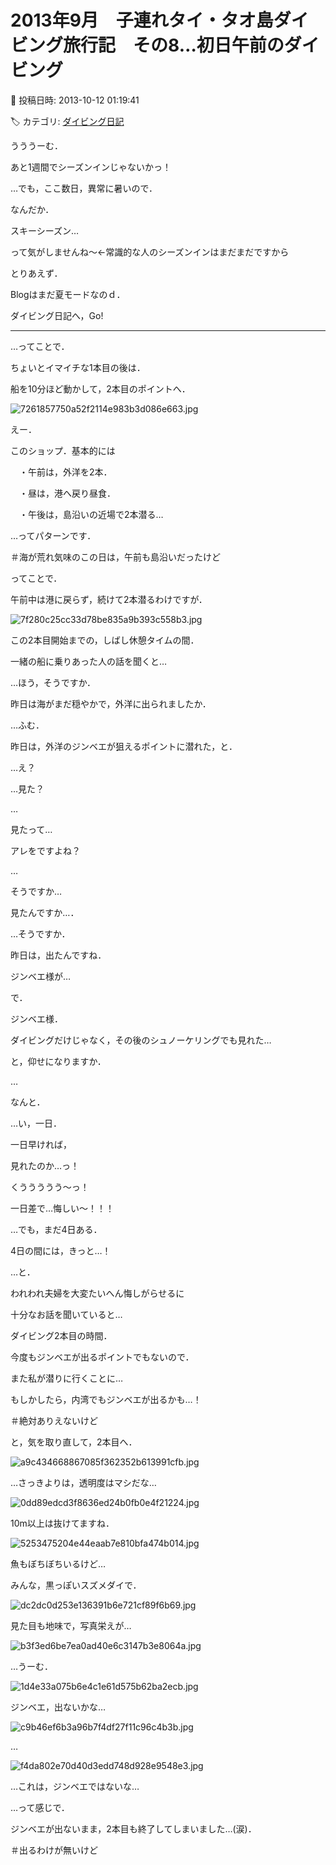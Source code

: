 # 2013年9月　子連れタイ・タオ島ダイビング旅行記　その8…初日午前のダイビング

📅 投稿日時: 2013-10-12 01:19:41

🏷️ カテゴリ: [ダイビング日記](ce3a7a8d424d112fce83ee85c81a0e344.md)

うううーむ．


あと1週間でシーズンインじゃないかっ！





…でも，ここ数日，異常に暑いので．


なんだか．


スキーシーズン…


って気がしませんね～←常識的な人のシーズンインはまだまだですから





とりあえず．


Blogはまだ夏モードなのｄ．


ダイビング日記へ，Go!


----





…ってことで．





ちょいとイマイチな1本目の後は．


船を10分ほど動かして，2本目のポイントへ．




![7261857750a52f2114e983b3d086e663.jpg](images/7261857750a52f2114e983b3d086e663.jpg)







えー．


このショップ．基本的には


　・午前は，外洋を2本．


　・昼は，港へ戻り昼食．


　・午後は，島沿いの近場で2本潜る…


…ってパターンです．


＃海が荒れ気味のこの日は，午前も島沿いだったけど





ってことで．


午前中は港に戻らず，続けて2本潜るわけですが．




![7f280c25cc33d78be835a9b393c558b3.jpg](images/7f280c25cc33d78be835a9b393c558b3.jpg)




この2本目開始までの，しばし休憩タイムの間．


一緒の船に乗りあった人の話を聞くと…





…ほう，そうですか．


昨日は海がまだ穏やかで，外洋に出られましたか．





…ふむ．


昨日は，外洋のジンベエが狙えるポイントに潜れた，と．





…え？


…見た？


…





見たって…


アレをですよね？





…


そうですか…


見たんですか…．


…そうですか．


昨日は，出たんですね．


ジンベエ様が…





で．


ジンベエ様．


ダイビングだけじゃなく，その後のシュノーケリングでも見れた…


と，仰せになりますか．





…


なんと．


…い，一日．


一日早ければ，


見れたのか…っ！





くううううう～っ！


一日差で…悔しい～！！！


…でも，まだ4日ある．


4日の間には，きっと…！





…と．


われわれ夫婦を大変たいへん悔しがらせるに


十分なお話を聞いていると…


ダイビング2本目の時間．





今度もジンベエが出るポイントでもないので．


また私が潜りに行くことに…





もしかしたら，内湾でもジンベエが出るかも…！


＃絶対ありえないけど


と，気を取り直して，2本目へ．




![a9c434668867085f362352b613991cfb.jpg](images/a9c434668867085f362352b613991cfb.jpg)




…さっきよりは，透明度はマシだな…




![0dd89edcd3f8636ed24b0fb0e4f21224.jpg](images/0dd89edcd3f8636ed24b0fb0e4f21224.jpg)




10m以上は抜けてますね．




![5253475204e44eaab7e810bfa474b014.jpg](images/5253475204e44eaab7e810bfa474b014.jpg)




魚もぼちぼちいるけど…


みんな，黒っぽいスズメダイで．




![dc2dc0d253e136391b6e721cf89f6b69.jpg](images/dc2dc0d253e136391b6e721cf89f6b69.jpg)




見た目も地味で，写真栄えが…




![b3f3ed6be7ea0ad40e6c3147b3e8064a.jpg](images/b3f3ed6be7ea0ad40e6c3147b3e8064a.jpg)




…うーむ．




![1d4e33a075b6e4c1e61d575b62ba2ecb.jpg](images/1d4e33a075b6e4c1e61d575b62ba2ecb.jpg)




ジンベエ，出ないかな…




![c9b46ef6b3a96b7f4df27f11c96c4b3b.jpg](images/c9b46ef6b3a96b7f4df27f11c96c4b3b.jpg)




…




![f4da802e70d40d3edd748d928e9548e3.jpg](images/f4da802e70d40d3edd748d928e9548e3.jpg)




…これは，ジンベエではないな…





…って感じで．


ジンベエが出ないまま，2本目も終了してしまいました…(涙)．





＃出るわけが無いけど
